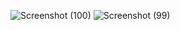 ![Screenshot (100)](https://github.com/Ravinesh18/01220807222/assets/119425262/49948870-ea06-4251-ba4d-7a29c332f24f)
![Screenshot (99)](https://github.com/Ravinesh18/01220807222/assets/119425262/d4432e3e-6154-4f64-ae43-417ac8f973fb)
